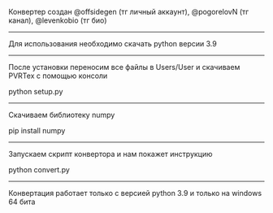 Конвертер создан @offsidegen (тг личный аккаунт), @pogorelovN (тг канал), @levenkobio (тг био)

-----------------------------------

Для использования необходимо скачать python версии 3.9

-----------------------------------

После установки переносим все файлы в Users/User и скачиваем PVRTex с помощью консоли

python setup.py

-----------------------------------

Скачиваем библиотеку numpy

pip install numpy

-----------------------------------

Запускаем скрипт конвертора и нам покажет инструкцию

python convert.py

-----------------------------------

Конвертация работает только с версией python 3.9 и только на windows 64 бита